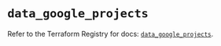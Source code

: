 # `data_google_projects`

Refer to the Terraform Registry for docs: [`data_google_projects`](https://registry.terraform.io/providers/hashicorp/google-beta/6.34.1/docs/data-sources/google_projects).
